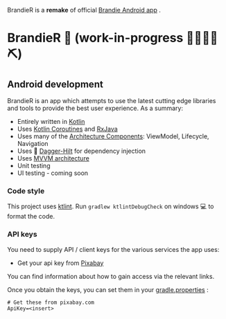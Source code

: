 

BrandieR is a **remake** of official [Brandie Android app](https://play.google.com/store/apps/details?id=io.brandie.brandie) .

# BrandieR 📱 (work-in-progress 👷🔧️👷‍♀️⛏)

## Android development

BrandieR is an app which attempts to use the latest cutting edge libraries and tools to provide the best user experience. As a summary:

 * Entirely written in [Kotlin](https://kotlinlang.org/)
 * Uses [Kotlin Coroutines](https://kotlinlang.org/docs/reference/coroutines/coroutines-guide.html) and [RxJava](https://github.com/ReactiveX/RxJava)
 * Uses many of the [Architecture Components](https://developer.android.com/topic/libraries/architecture/): ViewModel, Lifecycle, Navigation
 * Uses 🔪 [Dagger-Hilt](https://dagger.dev/hilt/) for dependency injection
 * Uses [MVVM architecture](https://en.wikipedia.org/wiki/Model%E2%80%93view%E2%80%93viewmodel)
 * Unit testing
 * UI testing - coming soon

### Code style

This project uses [ktlint](https://github.com/pinterest/ktlint). Run `gradlew ktlintDebugCheck` on windows 💻 to format the code.

### API keys

You need to supply API / client keys for the various services the
app uses:

- Get your api key from [Pixabay](https://pixabay.com/api/docs/)

You can find information about how to gain access via the relevant links.

Once you obtain the keys, you can set them in your [gradle.properties](/gradle.properties) :

```
# Get these from pixabay.com
ApiKey=<insert>
```
